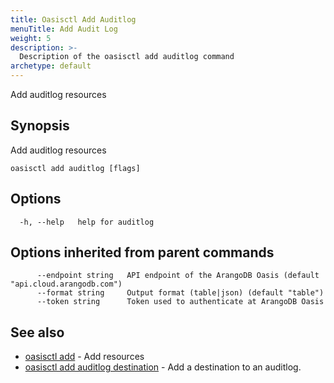 ```yaml
---
title: Oasisctl Add Auditlog
menuTitle: Add Audit Log
weight: 5
description: >-
  Description of the oasisctl add auditlog command
archetype: default
---
```

Add auditlog resources

## Synopsis

Add auditlog resources

```
oasisctl add auditlog [flags]
```

## Options

```
  -h, --help   help for auditlog
```

## Options inherited from parent commands

```
      --endpoint string   API endpoint of the ArangoDB Oasis (default "api.cloud.arangodb.com")
      --format string     Output format (table|json) (default "table")
      --token string      Token used to authenticate at ArangoDB Oasis
```

## See also

* [oasisctl add](_index.md)	 - Add resources
* [oasisctl add auditlog destination](add-auditlog-destination.md)	 - Add a destination to an auditlog.

